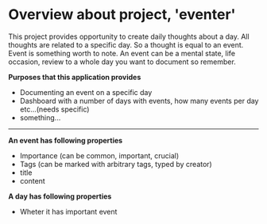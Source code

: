 # Overview about project, 'eventer'

This project provides opportunity to create daily thoughts about a day.
All thoughts are related to a specific day. So a thought is equal to an event.
Event is something worth to note. An event can be a mental state, life occasion, review to a whole day you want to document so remember.

**Purposes that this application provides**
* Documenting an event on a specific day
* Dashboard with a number of days with events, how many events per day etc...(needs specific)
* something...

___
**An event has following properties**
* Importance (can be common, important, crucial)
* Tags (can be marked with arbitrary tags, typed by creator)
* title
* content

**A day has following properties**
* Wheter it has important event
